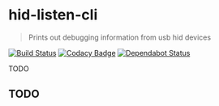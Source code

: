 # hid-listen-cli
> Prints out debugging information from usb hid devices

[![Build Status](https://travis-ci.org/zvecr/hid-listen-cli.svg?branch=master)](https://travis-ci.org/zvecr/hid-listen-cli)
[![Codacy Badge](https://api.codacy.com/project/badge/Grade/842bbfe00be74720afd7c6899652367c)](https://www.codacy.com/app/zvecr/hid-listen-cli?utm_source=github.com&amp;utm_medium=referral&amp;utm_content=zvecr/hid-listen-cli&amp;utm_campaign=Badge_Grade)
[![Dependabot Status](https://api.dependabot.com/badges/status?host=github&repo=zvecr/hid-listen-cli)](https://dependabot.com)

TODO

## TODO
